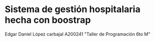 # Sistema de gestión hospitalaria hecha con boostrap
Edgar Daniel López carbajal A200241 "Taller de Programación 6to M"
